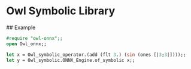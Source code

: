 # Owl Symbolic Library

## Example 

```ocaml
#require "owl-onnx";;
open Owl_onnx;; 

let x = Owl_symbolic_operator.(add (flt 3.) (sin (ones [|3;3|])));;
let y = Owl_symbolic.ONNX_Engine.of_symbolic x;;
```